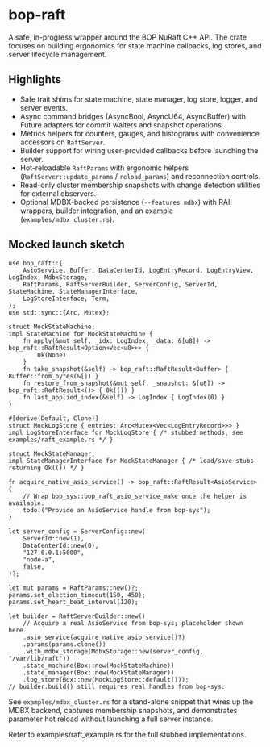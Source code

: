# bop-raft

A safe, in-progress wrapper around the BOP NuRaft C++ API. The crate focuses on building ergonomics for state machine callbacks, log stores, and server lifecycle management.

## Highlights

- Safe trait shims for state machine, state manager, log store, logger, and server events.
- Async command bridges (AsyncBool, AsyncU64, AsyncBuffer) with Future adapters for commit waiters and snapshot operations.
- Metrics helpers for counters, gauges, and histograms with convenience accessors on `RaftServer`.
- Builder support for wiring user-provided callbacks before launching the server.
- Hot-reloadable `RaftParams` with ergonomic helpers (`RaftServer::update_params` / `reload_params`) and reconnection controls.
- Read-only cluster membership snapshots with change detection utilities for external observers.
- Optional MDBX-backed persistence (`--features mdbx`) with RAII wrappers, builder integration, and an example (`examples/mdbx_cluster.rs`).

## Mocked launch sketch

```ignore
use bop_raft::{
    AsioService, Buffer, DataCenterId, LogEntryRecord, LogEntryView, LogIndex, MdbxStorage,
    RaftParams, RaftServerBuilder, ServerConfig, ServerId, StateMachine, StateManagerInterface,
    LogStoreInterface, Term,
};
use std::sync::{Arc, Mutex};

struct MockStateMachine;
impl StateMachine for MockStateMachine {
    fn apply(&mut self, _idx: LogIndex, _data: &[u8]) -> bop_raft::RaftResult<Option<Vec<u8>>> {
        Ok(None)
    }
    fn take_snapshot(&self) -> bop_raft::RaftResult<Buffer> { Buffer::from_bytes(&[]) }
    fn restore_from_snapshot(&mut self, _snapshot: &[u8]) -> bop_raft::RaftResult<()> { Ok(()) }
    fn last_applied_index(&self) -> LogIndex { LogIndex(0) }
}

#[derive(Default, Clone)]
struct MockLogStore { entries: Arc<Mutex<Vec<LogEntryRecord>>> }
impl LogStoreInterface for MockLogStore { /* stubbed methods, see examples/raft_example.rs */ }

struct MockStateManager;
impl StateManagerInterface for MockStateManager { /* load/save stubs returning Ok(()) */ }

fn acquire_native_asio_service() -> bop_raft::RaftResult<AsioService> {
    // Wrap bop_sys::bop_raft_asio_service_make once the helper is available.
    todo!("Provide an AsioService handle from bop-sys");
}

let server_config = ServerConfig::new(
    ServerId::new(1),
    DataCenterId::new(0),
    "127.0.0.1:5000",
    "node-a",
    false,
)?;

let mut params = RaftParams::new()?;
params.set_election_timeout(150, 450);
params.set_heart_beat_interval(120);

let builder = RaftServerBuilder::new()
    // Acquire a real AsioService from bop-sys; placeholder shown here.
    .asio_service(acquire_native_asio_service()?)
    .params(params.clone())
    .with_mdbx_storage(MdbxStorage::new(server_config, "/var/lib/raft"))
    .state_machine(Box::new(MockStateMachine))
    .state_manager(Box::new(MockStateManager))
    .log_store(Box::new(MockLogStore::default()));
// builder.build() still requires real handles from bop-sys.
```

See `examples/mdbx_cluster.rs` for a stand-alone snippet that wires up the MDBX backend,
captures membership snapshots, and demonstrates parameter hot reload without launching a
full server instance.

Refer to examples/raft_example.rs for the full stubbed implementations.
